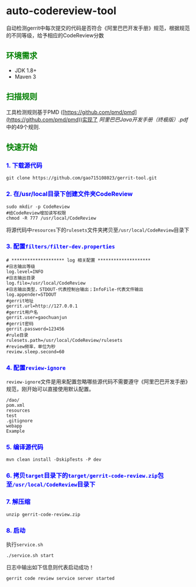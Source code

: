 # auto-codereview-tool
自动检测gerrit中每次提交的代码是否符合《阿里巴巴开发手册》规范，根据规范的不同等级，给予相应的CodeReview分数
## <font color="green">环境需求</font>
- JDK 1.8+
- Maven 3

## <font color="green">扫描规则</font>

工具检测规则基于PMD ([https://github.com/pmd/pmd](https://github.com/pmd/pmd))实现了 *阿里巴巴Java开发手册（终极版）.pdf*中的49个规则.
## <font color="green">快速开始</font>

### <font color="blue">1. 下载源代码</font>

	git clone https://github.com/gao715108023/gerrit-tool.git

### <font color="blue">2. 在/usr/local目录下创建文件夹CodeReview </font>

	sudo mkdir -p CodeReview
	#给CodeReview增加读写权限
	chmod -R 777 /usr/local/CodeReview
将源代码中`resources`下的`rulesets`文件夹拷贝至`/usr/local/CodeReview`目录下

### <font color="blue">3. 配置`filters/filter-dev.properties`</font>
	# ******************** log 相关配置 ********************
	#日志输出等级
	log.level=INFO
	#日志输出目录
	log.file=/usr/local/CodeReview
	#日志输出类型，STDOUT-代表控制台输出；InfoFile-代表文件输出
	log.appender=STDOUT
	#gerrit地址
	gerrit.url=http://127.0.0.1
	#gerrit用户名
	gerrit.user=gaochuanjun
	#gerrit密码
	gerrit.password=123456
	#rule目录
	rulesets.path=/usr/local/CodeReview/rulesets
	#review频率，单位为秒
	review.sleep.second=60
	
### <font color="blue">4. 配置`review-ignore`</font>
`review-ignore`文件是用来配置忽略哪些源代码不需要遵守《阿里巴巴开发手册》规范，刚开始可以直接使用默认配置。

	/dao/
	pom.xml
	resources
	test
	.gitignore
	webapp
	Example
	

### <font color="blue">5. 编译源代码</font>
	mvn clean install -DskipTests -P dev
### <font color="blue">6. 拷贝`target`目录下的`target/gerrit-code-review.zip`包至`/usr/local/CodeReview`目录下</font>
### <font color="blue">7. 解压缩</font>
	unzip gerrit-code-review.zip
### <font color="blue">8. 启动</font>
执行`service.sh`
	
	./service.sh start

日志中输出如下信息则代表启动成功！

	gerrit code review service server started


